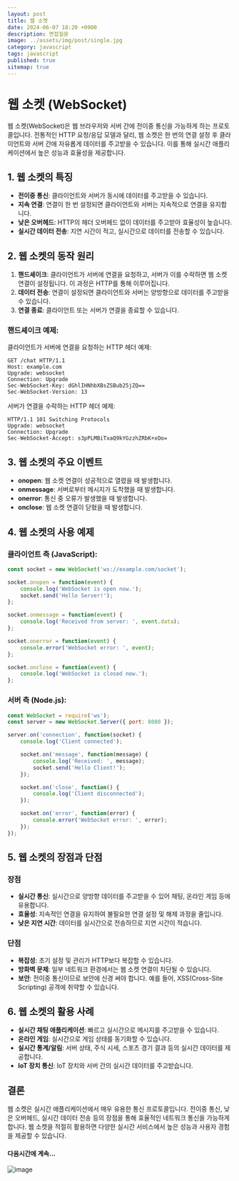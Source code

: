 ```yaml
---
layout: post
title: 웹 소켓
date: 2024-06-07 18:20 +0900
description: 면접질문
image: ../assets/img/post/single.jpg
category: javascript
tags: javascript 
published: true
sitemap: true
---
```



# 웹 소켓 (WebSocket)

웹 소켓(WebSocket)은 웹 브라우저와 서버 간에 전이중 통신을 가능하게 하는 프로토콜입니다. 전통적인 HTTP 요청/응답 모델과 달리, 웹 소켓은 한 번의 연결 설정 후 클라이언트와 서버 간에 자유롭게 데이터를 주고받을 수 있습니다. 이를 통해 실시간 애플리케이션에서 높은 성능과 효율성을 제공합니다.

## 1. 웹 소켓의 특징
- **전이중 통신**: 클라이언트와 서버가 동시에 데이터를 주고받을 수 있습니다.
- **지속 연결**: 연결이 한 번 설정되면 클라이언트와 서버는 지속적으로 연결을 유지합니다.
- **낮은 오버헤드**: HTTP의 헤더 오버헤드 없이 데이터를 주고받아 효율성이 높습니다.
- **실시간 데이터 전송**: 지연 시간이 적고, 실시간으로 데이터를 전송할 수 있습니다.

## 2. 웹 소켓의 동작 원리
1. **핸드셰이크**: 클라이언트가 서버에 연결을 요청하고, 서버가 이를 수락하면 웹 소켓 연결이 설정됩니다. 이 과정은 HTTP를 통해 이루어집니다.
2. **데이터 전송**: 연결이 설정되면 클라이언트와 서버는 양방향으로 데이터를 주고받을 수 있습니다.
3. **연결 종료**: 클라이언트 또는 서버가 연결을 종료할 수 있습니다.

### 핸드셰이크 예제:
클라이언트가 서버에 연결을 요청하는 HTTP 헤더 예제:
```
GET /chat HTTP/1.1
Host: example.com
Upgrade: websocket
Connection: Upgrade
Sec-WebSocket-Key: dGhlIHNhbXBsZSBub25jZQ==
Sec-WebSocket-Version: 13
```
서버가 연결을 수락하는 HTTP 헤더 예제:
```
HTTP/1.1 101 Switching Protocols
Upgrade: websocket
Connection: Upgrade
Sec-WebSocket-Accept: s3pPLMBiTxaQ9kYGzzhZRbK+xOo=
```

## 3. 웹 소켓의 주요 이벤트
- **onopen**: 웹 소켓 연결이 성공적으로 열렸을 때 발생합니다.
- **onmessage**: 서버로부터 메시지가 도착했을 때 발생합니다.
- **onerror**: 통신 중 오류가 발생했을 때 발생합니다.
- **onclose**: 웹 소켓 연결이 닫혔을 때 발생합니다.

## 4. 웹 소켓의 사용 예제
### 클라이언트 측 (JavaScript):
```javascript
const socket = new WebSocket('ws://example.com/socket');

socket.onopen = function(event) {
    console.log('WebSocket is open now.');
    socket.send('Hello Server!');
};

socket.onmessage = function(event) {
    console.log('Received from server: ', event.data);
};

socket.onerror = function(event) {
    console.error('WebSocket error: ', event);
};

socket.onclose = function(event) {
    console.log('WebSocket is closed now.');
};
```

### 서버 측 (Node.js):
```javascript
const WebSocket = require('ws');
const server = new WebSocket.Server({ port: 8080 });

server.on('connection', function(socket) {
    console.log('Client connected');

    socket.on('message', function(message) {
        console.log('Received: ', message);
        socket.send('Hello Client!');
    });

    socket.on('close', function() {
        console.log('Client disconnected');
    });

    socket.on('error', function(error) {
        console.error('WebSocket error: ', error);
    });
});
```

## 5. 웹 소켓의 장점과 단점
### 장점
- **실시간 통신**: 실시간으로 양방향 데이터를 주고받을 수 있어 채팅, 온라인 게임 등에 유용합니다.
- **효율성**: 지속적인 연결을 유지하여 불필요한 연결 설정 및 해제 과정을 줄입니다.
- **낮은 지연 시간**: 데이터를 실시간으로 전송하므로 지연 시간이 적습니다.

### 단점
- **복잡성**: 초기 설정 및 관리가 HTTP보다 복잡할 수 있습니다.
- **방화벽 문제**: 일부 네트워크 환경에서는 웹 소켓 연결이 차단될 수 있습니다.
- **보안**: 전이중 통신이므로 보안에 신경 써야 합니다. 예를 들어, XSS(Cross-Site Scripting) 공격에 취약할 수 있습니다.

## 6. 웹 소켓의 활용 사례
- **실시간 채팅 애플리케이션**: 빠르고 실시간으로 메시지를 주고받을 수 있습니다.
- **온라인 게임**: 실시간으로 게임 상태를 동기화할 수 있습니다.
- **실시간 통계/알림**: 서버 상태, 주식 시세, 스포츠 경기 결과 등의 실시간 데이터를 제공합니다.
- **IoT 장치 통신**: IoT 장치와 서버 간의 실시간 데이터를 주고받습니다.

## 결론
웹 소켓은 실시간 애플리케이션에서 매우 유용한 통신 프로토콜입니다. 전이중 통신, 낮은 오버헤드, 실시간 데이터 전송 등의 장점을 통해 효율적인 네트워크 통신을 가능하게 합니다. 웹 소켓을 적절히 활용하면 다양한 실시간 서비스에서 높은 성능과 사용자 경험을 제공할 수 있습니다.


#### 다음시간에 계속...
![image](https://github.com/nicejmp1/nicejmp1.github.io/assets/163364733/90a41f22-19d3-4d17-b649-016d5880fa98)
